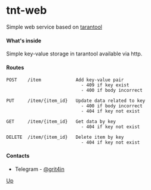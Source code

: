 # tnt-web
Simple web service based on [tarantool](https://www.tarantool.io/en/doc/latest/getting_started/)

#### What's inside

Simple key-value storage in tarantool available via http.


#### Routes

```
POST    /item             Add key-value pair
                            - 409 if key exist
                            - 400 if body incorrect

PUT     /item/{item_id}   Update data related to key
                            - 400 if body incorrect
                            - 404 if key not exist

GET     /item/{item_id}   Get data by key
                            - 404 if key not exist

DELETE  /item/{item_id}   Delete item by key
                            - 404 if key not exist
```


#### Contacts

- Telegram - [@grit4in](https://t.me/grit4in)

[Up](#tnt-web)

